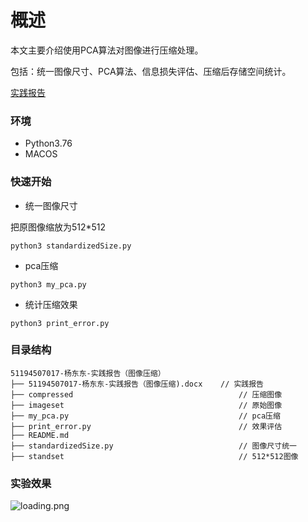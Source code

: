 # 概述

本文主要介绍使用PCA算法对图像进行压缩处理。

包括：统一图像尺寸、PCA算法、信息损失评估、压缩后存储空间统计。

[实践报告](https://test-34.su.bcebos.com/report.pdf)

### 环境

- Python3.76
- MACOS

### 快速开始

- 统一图像尺寸

把原图像缩放为512*512

```shell
python3 standardizedSize.py
```
- pca压缩

```shell
python3 my_pca.py
```

- 统计压缩效果

```
python3 print_error.py
```

### 目录结构
```text
51194507017-杨东东-实践报告（图像压缩）
├── 51194507017-杨东东-实践报告（图像压缩).docx    // 实践报告
├── compressed                                     // 压缩图像
├── imageset                                       // 原始图像
├── my_pca.py                                      // pca压缩
├── print_error.py                                 // 效果评估
├── README.md
├── standardizedSize.py                            // 图像尺寸统一
├── standset                                       // 512*512图像
```

### 实验效果

![loading.png](https://test-34.su.bcebos.com/pca.png?imageMogr2/auto-orient/strip%7CimageView2/2/w/200)
